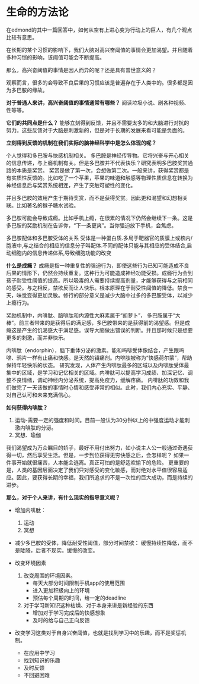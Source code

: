  
 
 
# 生命的方法论

在edmond的其中一篇回答中，如何从空有上进心变为行动上的巨人，有几个观点比较有意思。

在长期的某个习惯的影响下，我们大脑对高兴奋阈值的事情会更加渴望。并且随着多种习惯的影响，该阈值可能会不断提高。

那么，高兴奋阈值的事情是因人而异的呢？还是具有普世意义的？

观察而言，很多的会导致不良后果的习惯应该是普遍存在于人类中的。很多都是因为多巴胺的缘故。


**对于普通人来讲，高兴奋阈值的事情通常有哪些？**
阅读垃圾小说、刷各种视频、性等等。

**它们的共同点是什么？**
能够立刻得到反馈，并且不需要太多的和大脑进行对抗的努力。这些反馈对于大脑是刺激新的，但是对于长期的发展来看可能是负面的。

**立刻得到反馈的机制在我们实际的脑神经科学中是怎么体现的呢？**

个人觉得和多巴胺与快感机制相关。
多巴胺是神经传导物。它将兴奋与开心相关的信息传递，与上瘾机制有关。但是多巴胺并不代表快乐？研究表明多巴胺奖赏通路的本质是奖赏。
奖赏是做了第一次，会想做第二次。一般来讲，获得奖赏都是有实质性反馈的。比如吃了一个苹果，苹果的味道和触感等物理性质信息在转换为神经信息后与奖赏系统相连，产生了突触可塑性的变化。

并且多巴胺的效用产生于期待奖赏，而不是获得奖赏。因此更和渴望和幻想相关联。比如著名的猴子糖水试验。

多巴胺可能会导致成瘾。比如手机上瘾，在很累的情况下仍然会继续下一条。这是多巴胺的奖励机制在告诉你，“下一条更爽”。当你强迫放下手机，会焦虑。

多巴胺配体和多巴胺受体的关系
受体是一种蛋白质.多局于靶器官的质膜上或核内/胞液中,与之结合的相应的信息分子叫配体.不同的配体只能与其相应的受体结合,启动细胞内的信息传递体系,导致细胞功能的改变

**什么是成瘾？**
成瘾是指一种重复性的强迫行为，即使这些行为已知可能造成不良后果的情形下，仍然会持续重复。这种行为可能造成神经功能受损。成瘾行为会到孩子耐受性阈值的提高。所以吸毒的人需要持续提高剂量，才能够获得与之前相同的感受。与之相反，禁欲反而让人快乐。根本原理在于耐受性阈值的降低。禁食一天，味觉变得更加灵敏。修行的部分意义是减少大脑中过多的多巴胺受体，以减少上瘾行为。

奖励机制中，内啡肽、脑啡肽和内源性大麻素属于“胡萝卜”， 多巴胺属于“大棒”。前三者带来的是获得后的满足感，多巴胺带来的是获得前的渴望感。但是成瘾这是产生的饥渴感大于满足感。误导大脑做出错误的判断。并且那时候只是想要更多的刺激，而并非快乐。

内啡肽（endorphin），脑下垂体分泌的激素。能和吗啡受体像结合，产生跟吗啡、鸦片一样有止痛和快感。是天然的镇痛剂。内啡肽被称为“快感荷尔蒙”，帮助保持年轻快乐的状态。
研究发现，人体产生内啡肽最多的区域以及内啡肽受体最集中的区域，是学习和记忆相关的区域。内啡肽可以提高学习成绩、加深记忆、调整不良情绪，调动神经内分泌系统，提高免疫力，缓解疼痛。
内啡肽的功效和我们做完了一天该做的事情时心情和感受非常的相似。此时，我们内心充实、平静、对自己认可和未来充满信心。

**如何获得内啡肽？**
1. 运动-需要一定的强度和时间。目前一般认为30分钟以上的中强度运动才能刺激内啡肽的分泌。
2. 冥想、瑜伽

我们渴望成为万众瞩目的娇子，最好不用付出努力，如小说主人公一般通过奇遇获得一切，然后享受生活。但是，一步到位获得无穷快感之后，会怎样呢？
如果一件事开始就很痛苦，人本能会逃离。真正可怕的是舒适欢愉下的危险。
更重要的是，人类的基因层面决定了我们只对感受的变化敏感，而对绝对水平值很容易适应。因此，要获得长期的幸福，我们所追求的不是一次性的巨大成功，而是持续的进步。

**那么，对于个人来讲，有什么现实的指导意义呢？**
- 增加内啡肽：
  1. 运动
  2. 冥想

- 减少多巴胺的受体，降低耐受性阈值，部分时间禁欲：
缓慢持续性降低，而不是陡降，后者不现实。缓慢的改变。

- 改变环境因素
  1. 改变周围的环境因素。
     - 每天大部分时间限制手机app的使用范围
     - 进入更加积极向上的环境
     - 预估每个周期的时间，给一定的deadline
  2. 对于学习新知识这种枯燥、对于本身来讲是新经验的东西
     - 增加对于学习完成后的快感想象
     - 及时的给与自己正向反馈

- 改变学习这类对于自身兴奋阈值，也就是找到学习中的乐趣，而不是奖惩机制。
     - 在应用中学习
     - 找到知识的乐趣
     - 及时反馈
     - 不回避困难
